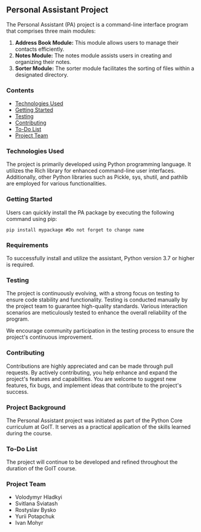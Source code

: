 ## Personal Assistant Project

The Personal Assistant (PA) project is a command-line interface program that comprises three main modules:

1. **Address Book Module:** This module allows users to manage their contacts efficiently.
2. **Notes Module:** The notes module assists users in creating and organizing their notes.
3. **Sorter Module:** The sorter module facilitates the sorting of files within a designated directory.

### Contents

- [Technologies Used](#technologies-used)
- [Getting Started](#getting-started)
- [Testing](#testing)
- [Contributing](#contributing)
- [To-Do List](#to-do-list)
- [Project Team](#project-team)

### Technologies Used

The project is primarily developed using Python programming language. It utilizes the Rich library for enhanced command-line user interfaces. Additionally, other Python libraries such as Pickle, sys, shutil, and pathlib are employed for various functionalities.

### Getting Started

Users can quickly install the PA package by executing the following command using pip:

```
pip install mypackage #Do not forget to change name
```

### Requirements

To successfully install and utilize the assistant, Python version 3.7 or higher is required.

### Testing

The project is continuously evolving, with a strong focus on testing to ensure code stability and functionality. Testing is conducted manually by the project team to guarantee high-quality standards. Various interaction scenarios are meticulously tested to enhance the overall reliability of the program.

We encourage community participation in the testing process to ensure the project's continuous improvement.

### Contributing

Contributions are highly appreciated and can be made through pull requests. By actively contributing, you help enhance and expand the project's features and capabilities. You are welcome to suggest new features, fix bugs, and implement ideas that contribute to the project's success.

### Project Background

The Personal Assistant project was initiated as part of the Python Core curriculum at GoIT. It serves as a practical application of the skills learned during the course.

### To-Do List

The project will continue to be developed and refined throughout the duration of the GoIT course.

### Project Team

- Volodymyr Hladkyi
- Svitlana Sviatash
- Rostyslav Bysko
- Yurii Potapchuk
- Ivan Mohyr